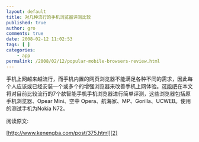 ```yaml
---
layout: default
title: 对几种流行的手机浏览器评测比较
published: true
author: gro
comments: true
date: 2008-02-12 11:02:53
tags: [ ]
categories:
    - app
permalink: /2008/02/12/popular-mobile-browsers-review.html
---
```

手机上网越来越流行，而手机内置的网页浏览器不能满足各种不同的需求，因此每个人应该或已经安装一个或多个的增强浏览器来改善手机上网体验。[可能吧][1]在本文将对目前比较流行的7个款智能手机手机浏览器进行简单评测，这些浏览器包括原手机浏览器、Opear Mini、空中 Opera、航海家、MP、Gorilla、UCWEB。使用的测试手机为Nokia N72。



阅读原文:

[http://www.kenengba.com/post/375.html][2]

 [1]: http://www.kenengba.com
 [2]: http://www.kenengba.com/post/375.html "http://www.kenengba.com/post/375.html"